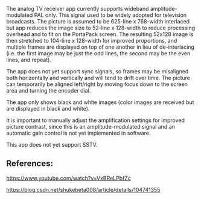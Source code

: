 The analog TV receiver app currently supports wideband amplitude-modulated PAL only. This signal used to be widely adopted for television broadcasts.  The picture is assumed to be 625-line x 768-width interlaced but app reduces the image size to 52-line x 128-width to reduce processing overhead and to fit on the PortaPack screen.  The resulting 52x128 image is then stretched to 104-line x 128-width for improved proportions, and multiple frames are displayed on top of one another in lieu of de-interlacing (i.e. the first image may be just the odd lines, the second may be the even lines, and repeat).

The app does not yet support sync signals, so frames may be misaligned both horizontally and vertically and will tend to drift over time.  The picture can temporarily be aligned left/right by moving focus down to the screen area and turning the encoder dial.

The app only shows black and white images (color images are received but are displayed in black and white).

It is important to manually adjust the amplification settings for improved picture contrast, since this is an amplitude-modulated signal and an automatic gain control is not yet implemented in software.

This app does not yet support SSTV.

## References:

https://www.youtube.com/watch?v=VxBReLPbfZc

https://blog.csdn.net/shukebeta008/article/details/104741355